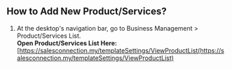 ## How to Add New Product/Services?

1. At the desktop's navigation bar, go to Business Management > Product/Services List.<br>
   **Open Product/Services List Here:** [https://salesconnection.my/templateSettings/ViewProductList(https://salesconnection.my/templateSettings/ViewProductList)<br>
